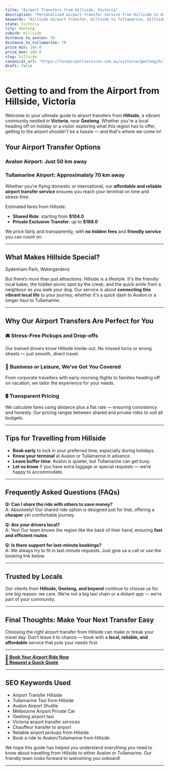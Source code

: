 ```yaml
---
title: "Airport Transfers from Hillside, Victoria"
description: "Personalised airport transfer service from Hillside to Avalon and Tullamarine airports. Enjoy a smooth, affordable ride with us!"
keywords: "Hillside airport transfer, Hillside to Tullamarine, Hillside to Avalon, airport taxi Hillside, private airport transfer Hillside, shared ride Hillside, Hillside transfers, airport shuttle Hillside, book Hillside airport taxi, affordable Hillside airport transfer, Hillside airport transfer service, airport transfer Geelong, airport transfer Melbourne, Melbourne airport taxi, airport transfers Victoria, Tullamarine airport shuttle, Avalon airport transfers, Melbourne private transfer, airport transport services Melbourne"
state: Victoria
city: Geelong
suburb: Hillside
distance_to_avalon: 50
distance_to_tullamarine: 70
price_min: 104.0
price_max: 188.0
slug: hillside
canonical_url: "https://laraairportservices.com.au/victoria/geelong/hillside/"
draft: false
---
```


# Getting to and from the Airport from Hillside, Victoria

Welcome to your ultimate guide to airport transfers from **Hillside**, a vibrant community nestled in **Victoria**, near **Geelong**. Whether you're a local heading off on holiday or a visitor exploring what this region has to offer, getting to the airport shouldn't be a hassle — and that's where we come in!

## Your Airport Transfer Options

### Avalon Airport: Just 50 km away  
### Tullamarine Airport: Approximately 70 km away

Whether you're flying domestic or international, our **affordable and reliable airport transfer service** ensures you reach your terminal on time and stress-free.

Estimated fares from Hillside:
- **Shared Ride**: starting from **$104.0**
- **Private Exclusive Transfer**: up to **$188.0**

We price fairly and transparently, with **no hidden fees** and **friendly service** you can count on.

---

## What Makes Hillside Special?

Sydenham Park, Watergardens

But there’s more than just attractions. Hillside is a lifestyle. It's the friendly local baker, the hidden picnic spot by the creek, and the quick smile from a neighbour as you walk your dog. Our service is about **connecting this vibrant local life** to your journey, whether it's a quick dash to Avalon or a longer haul to Tullamarine.

---

## Why Our Airport Transfers Are Perfect for You

### 🚘 Stress-Free Pickups and Drop-offs
Our trained drivers know Hillside inside-out. No missed turns or wrong streets — just smooth, direct travel.

### 💼 Business or Leisure, We’ve Got You Covered
From corporate travellers with early-morning flights to families heading off on vacation, we tailor the experience for your needs.

### 💲 Transparent Pricing
We calculate fares using distance plus a flat rate — ensuring consistency and honesty. Our pricing ranges between shared and private rides to suit all budgets.

---

## Tips for Travelling from Hillside

- **Book early** to lock in your preferred time, especially during holidays.
- **Know your terminal** at Avalon or Tullamarine in advance.
- **Leave buffer time**: Avalon is quieter, but Tullamarine can get busy.
- **Let us know** if you have extra luggage or special requests — we’re happy to accommodate.

---

## Frequently Asked Questions (FAQs)

**Q: Can I share the ride with others to save money?**  
A: Absolutely! Our shared ride option is designed just for that, offering a **cheaper** yet comfortable journey.

**Q: Are your drivers local?**  
A: Yes! Our team knows the region like the back of their hand, ensuring **fast and efficient routes**.

**Q: Is there support for last-minute bookings?**  
A: We always try to fit in last-minute requests. Just give us a call or use the booking link below.

---

## Trusted by Locals

Our clients from **Hillside, Geelong, and beyond** continue to choose us for one big reason: we care. We’re not a big taxi chain or a distant app — we’re part of your community.

---

## Final Thoughts: Make Your Next Transfer Easy

Choosing the right airport transfer from Hillside can make or break your travel day. Don’t leave it to chance — book with a **local, reliable, and affordable** service that puts your needs first.

---

[📅 **Book Your Airport Ride Now**](https://laraairportservices.square.site/s/appointments)  
[📧 **Request a Quick Quote**](https://laraairportservices.square.site/contact-us)

---

## SEO Keywords Used
- Airport Transfer Hillside
- Tullamarine Taxi from Hillside
- Avalon Airport Shuttle
- Melbourne Airport Private Car
- Geelong airport taxi
- Victoria airport transfer services
- Chauffeur transfer to airport
- Reliable airport pickups from Hillside
- Book a ride to Avalon/Tullamarine from Hillside

We hope this guide has helped you understand everything you need to know about travelling from Hillside to either Avalon or Tullamarine. Our friendly team looks forward to welcoming you onboard!

---
